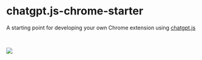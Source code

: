 # chatgpt.js-chrome-starter

A starting point for developing your own Chrome extension using [chatgpt.js](https://github.com/kudoai/chatgpt.js)

<br>

![](https://raw.githubusercontent.com/kudoai/chatgpt.js/main/starters/chrome/media/images/screenshots/extension-loaded.png)
